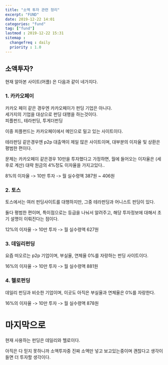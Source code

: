 ```yaml
---
title: "소액 투자 관련 정리"
excerpt: "FUND"
date: 2019-12-22 14:01
categories: "fund"
tag: ["fund"]
lastmod : 2019-12-22 15:31
sitemap :
  changefreq : daily
  priority : 1.0
---
```


## 소액투자?

현재 알아본 사이트(어플) 은 다음과 같이 네가지다.

### 1. 카카오페이
카카오 페이 같은 경우엔 카카오페이가 펀딩 기업은 아니다.<br>
세가지의 기업을 대상으로 펀딩 대행을 하는것이다.
<br>
피플펀드, 테라펀딩, 투게더펀딩

이중 피플펀드는 카카오페이에서 메인으로 밀고 있는 사이트이다.

테라펀딩 같은경우엔 p2p 대출액이 제일 많은 사이트이며, 대부분의 이자율 및 상환은 평범한 편이다.

문제는 카카오페이 같은경우 10만을 투자했다고 가정하면, 월에 들어오는 이자율은 (세후로 계산) 대략 원금의 4%정도 이자율을 가지고있다..

8%의 이자율 -> 10만 투자 -> 월 실수령액 387원 ~ 406원


### 2. 토스

토스에서는 여러 펀딩사이트를 대행하지만, 그중 테라펀딩과 어니스트 펀딩이 있다.

둘다 평범한 편이며, 특이점으로는 등급을 나눠서 알려주고, 해당 투자정보에 대해서 초기 설명이 이뤄진다는 점이다.

12%의 이자율 -> 10만 투자 -> 월 실수령액 627원


### 3. 데일리펀딩

요즘 떠오르는 p2p 기업이며, 부실율, 연체율 0%를 자랑하는 펀딩 사이트이다.

16%의 이자율 -> 10만 투자 -> 월 실수령액 881원


### 4. 헬로펀딩

데일리 펀딩과 비슷한 기업이며, 이곳도 아직은 부실율과 연체율은 0%를 자랑한다.

16%의 이자율 -> 10만 투자 -> 월 실수령액 878원

# 마지막으로

현재 사용하는 펀딩은 데일리와 헬로이다.

아직은 다 믿지 못하니까 소액투자중 진짜 소액만 넣고 보고있는중이며 괜찮다고 생각이 들면 더 투자할 생각이다.